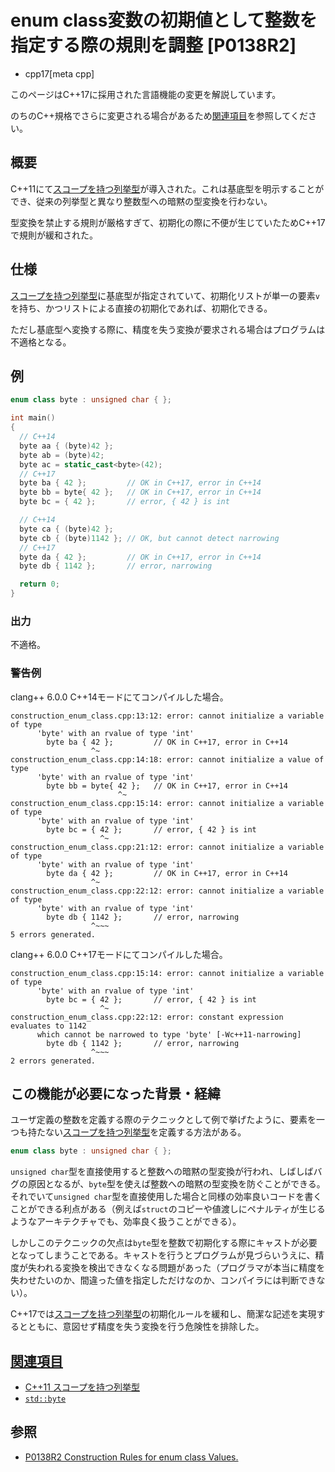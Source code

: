 # enum class変数の初期値として整数を指定する際の規則を調整 [P0138R2]
* cpp17[meta cpp]

<!-- start lang caution -->

このページはC++17に採用された言語機能の変更を解説しています。

のちのC++規格でさらに変更される場合があるため[関連項目](#relative-page)を参照してください。

<!-- last lang caution -->

## 概要
C++11にて[スコープを持つ列挙型](/lang/cpp11/scoped_enum.md)が導入された。これは基底型を明示することができ、従来の列挙型と異なり整数型への暗黙の型変換を行わない。

型変換を禁止する規則が厳格すぎて、初期化の際に不便が生じていたためC++17で規則が緩和された。

## 仕様
[スコープを持つ列挙型](/lang/cpp11/scoped_enum.md)に基底型が指定されていて、初期化リストが単一の要素`v`を持ち、かつリストによる直接の初期化であれば、初期化できる。

ただし基底型へ変換する際に、精度を失う変換が要求される場合はプログラムは不適格となる。


## 例
```cpp example
enum class byte : unsigned char { };

int main()
{
  // C++14
  byte aa { (byte)42 };
  byte ab = (byte)42;
  byte ac = static_cast<byte>(42);
  // C++17
  byte ba { 42 };         // OK in C++17, error in C++14
  byte bb = byte{ 42 };   // OK in C++17, error in C++14
  byte bc = { 42 };       // error, { 42 } is int

  // C++14
  byte ca { (byte)42 };
  byte cb { (byte)1142 }; // OK, but cannot detect narrowing
  // C++17
  byte da { 42 };         // OK in C++17, error in C++14
  byte db { 1142 };       // error, narrowing

  return 0;
}
```

### 出力
不適格。

### 警告例
clang++ 6.0.0 C++14モードにてコンパイルした場合。

```
construction_enum_class.cpp:13:12: error: cannot initialize a variable of type
      'byte' with an rvalue of type 'int'
        byte ba { 42 };         // OK in C++17, error in C++14
                  ^~
construction_enum_class.cpp:14:18: error: cannot initialize a value of type
      'byte' with an rvalue of type 'int'
        byte bb = byte{ 42 };   // OK in C++17, error in C++14
                        ^~
construction_enum_class.cpp:15:14: error: cannot initialize a variable of type
      'byte' with an rvalue of type 'int'
        byte bc = { 42 };       // error, { 42 } is int
                    ^~
construction_enum_class.cpp:21:12: error: cannot initialize a variable of type
      'byte' with an rvalue of type 'int'
        byte da { 42 };         // OK in C++17, error in C++14
                  ^~
construction_enum_class.cpp:22:12: error: cannot initialize a variable of type
      'byte' with an rvalue of type 'int'
        byte db { 1142 };       // error, narrowing
                  ^~~~
5 errors generated.
```

clang++ 6.0.0 C++17モードにてコンパイルした場合。

```
construction_enum_class.cpp:15:14: error: cannot initialize a variable of type
      'byte' with an rvalue of type 'int'
        byte bc = { 42 };       // error, { 42 } is int
                    ^~
construction_enum_class.cpp:22:12: error: constant expression evaluates to 1142
      which cannot be narrowed to type 'byte' [-Wc++11-narrowing]
        byte db { 1142 };       // error, narrowing
                  ^~~~
2 errors generated.
```

## この機能が必要になった背景・経緯
ユーザ定義の整数を定義する際のテクニックとして例で挙げたように、要素を一つも持たない[スコープを持つ列挙型](/lang/cpp11/scoped_enum.md)を定義する方法がある。

```cpp
enum class byte : unsigned char { };
```

`unsigned char`型を直接使用すると整数への暗黙の型変換が行われ、しばしばバグの原因となるが、`byte`型を使えば整数への暗黙の型変換を防ぐことができる。それでいて`unsigned char`型を直接使用した場合と同様の効率良いコードを書くことができる利点がある（例えば`struct`のコピーや値渡しにペナルティが生じるようなアーキテクチャでも、効率良く扱うことができる）。

しかしこのテクニックの欠点は`byte`型を整数で初期化する際にキャストが必要となってしまうことである。キャストを行うとプログラムが見づらいうえに、精度が失われる変換を検出できなくなる問題があった（プログラマが本当に精度を失わせたいのか、間違った値を指定しただけなのか、コンパイラには判断できない）。

C++17では[スコープを持つ列挙型](/lang/cpp11/scoped_enum.md)の初期化ルールを緩和し、簡潔な記述を実現するとともに、意図せず精度を失う変換を行う危険性を排除した。


## <a id="relative-page" href="#relative-page">関連項目</a>
- [C++11 スコープを持つ列挙型](/lang/cpp11/scoped_enum.md)
- [`std::byte`](/reference/cstddef/byte.md)

## 参照
- [P0138R2 Construction Rules for enum class Values.](http://www.open-std.org/jtc1/sc22/wg21/docs/papers/2016/p0138r2.pdf)
